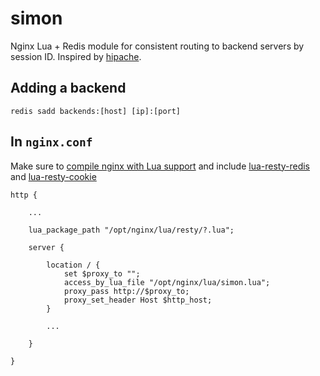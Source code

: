 # simon
Nginx Lua + Redis module for consistent routing to backend servers by session ID. Inspired by [hipache](https://github.com/hipache/hipache).

## Adding a backend

```
redis sadd backends:[host] [ip]:[port]
```

## In `nginx.conf`

Make sure to [compile nginx with Lua support](https://github.com/openresty/lua-nginx-module#installation) and include [lua-resty-redis](https://github.com/openresty/lua-resty-redis) and [lua-resty-cookie](https://github.com/cloudflare/lua-resty-cookie)

```
http {

    ...
    
    lua_package_path "/opt/nginx/lua/resty/?.lua";

    server {
    
        location / {
            set $proxy_to "";
            access_by_lua_file "/opt/nginx/lua/simon.lua";
            proxy_pass http://$proxy_to;
            proxy_set_header Host $http_host;
        }
        
        ...
        
    }
    
}
```
